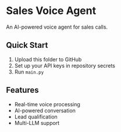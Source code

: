 # Sales Voice Agent

An AI-powered voice agent for sales calls.

## Quick Start
1. Upload this folder to GitHub
2. Set up your API keys in repository secrets
3. Run `main.py`

## Features
- Real-time voice processing
- AI-powered conversation
- Lead qualification
- Multi-LLM support
